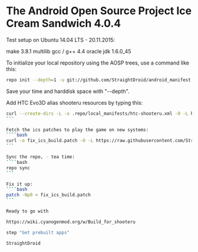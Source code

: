 The Android Open Source Project Ice Cream Sandwich 4.0.4
========================================================

Test setup on Ubuntu 14.04 LTS - 20.11.2015:
  
  make 3.8.1
  multilib gcc / g++ 4.4
  oracle jdk 1.6.0_45

To initialize your local repository using the AOSP trees, use a command like this:
````bash
repo init --depth=1 -u git://github.com/StraightDroid/android_manifest.git -b ics
````
Save your time and harddisk space with "--depth".

Add HTC Evo3D alias shooteru resources by typing this:
````bash
curl --create-dirs -L -o .repo/local_manifests/htc-shooteru.xml -O -L https://raw.githubusercontent.com/StraightDroid/android_manifest/ics/htc-shooteru.xml
```

Fetch the ics patches to play the game on new systems:
````bash
curl -o fix_ics_build.patch -O -L https://raw.githubusercontent.com/StraightDroid/android_manifest/ics/fix_ics_build.patch
```

Sync the repo, - tea time:
````bash
repo sync
```

Fix it up:
````bash
patch -Np0 < fix_ics_build.patch
```

Ready to go with

https://wiki.cyanogenmod.org/w/Build_for_shooteru

step "Get prebuilt apps"

StraightDroid

